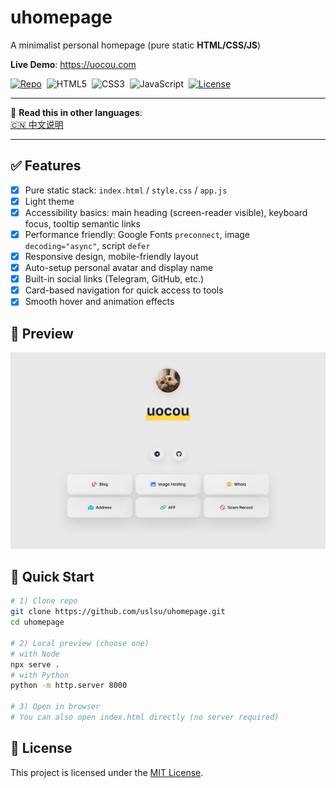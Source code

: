 # uhomepage

A minimalist personal homepage (pure static **HTML/CSS/JS**)

**Live Demo**: https://uocou.com

<p>
  <a href="https://github.com/uslsu/uhomepage"><img src="https://img.shields.io/badge/GitHub-uslsu/uhomepage-24292e?logo=github&labelColor=181717&logoColor=white" alt="Repo"></a>&nbsp;
  <img src="https://img.shields.io/badge/HTML5-E34F26?logo=html5&logoColor=white" alt="HTML5">&nbsp;
  <img src="https://img.shields.io/badge/CSS3-1572B6?logo=css3&logoColor=white" alt="CSS3">&nbsp;
  <img src="https://img.shields.io/badge/JavaScript-F7DF1E?logo=javascript&logoColor=black" alt="JavaScript">&nbsp;
  <a href="./LICENSE"><img src="https://img.shields.io/badge/License-MIT-blue.svg" alt="License"></a>
</p>

---

📖 **Read this in other languages**:  
[🇨🇳 中文说明](./README_CN.md)

---

## ✅ Features
- [x] Pure static stack: `index.html` / `style.css` / `app.js`
- [x] Light theme
- [x] Accessibility basics: main heading (screen-reader visible), keyboard focus, tooltip semantic links
- [x] Performance friendly: Google Fonts `preconnect`, image `decoding="async"`, script `defer`
- [x] Responsive design, mobile-friendly layout
- [x] Auto-setup personal avatar and display name
- [x] Built-in social links (Telegram, GitHub, etc.)
- [x] Card-based navigation for quick access to tools
- [x] Smooth hover and animation effects

## 🔎 Preview
![Preview](/preview.png)

## 🚀 Quick Start

```bash
# 1) Clone repo
git clone https://github.com/uslsu/uhomepage.git
cd uhomepage

# 2) Local preview (choose one)
# with Node
npx serve .
# with Python
python -m http.server 8000

# 3) Open in browser
# You can also open index.html directly (no server required)
```

## 📜 License
This project is licensed under the [MIT License](./LICENSE).
